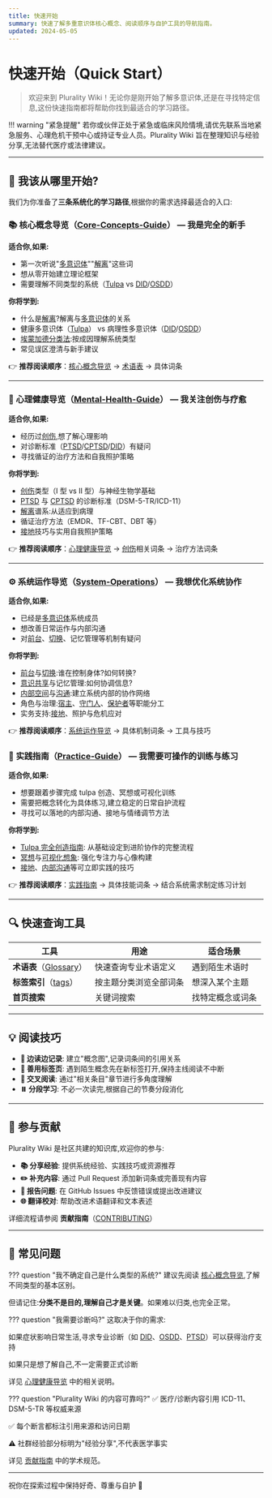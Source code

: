 ```yaml
---
title: 快速开始
summary: 快速了解多重意识体核心概念、阅读顺序与自护工具的导航指南。
updated: 2024-05-05
---
```


# 快速开始（Quick Start）

> 欢迎来到 Plurality Wiki！无论你是刚开始了解多意识体,还是在寻找特定信息,这份快速指南都将帮助你找到最适合的学习路径。

!!! warning "紧急提醒"
若你或伙伴正处于紧急或临床风险情境,请优先联系当地紧急服务、心理危机干预中心或持证专业人员。Plurality Wiki 旨在整理知识与经验分享,无法替代医疗或法律建议。

---

## 🎯 我该从哪里开始?

我们为你准备了**三条系统化的学习路径**,根据你的需求选择最适合的入口:

### 📚 **核心概念导览（[Core-Concepts-Guide](entries/Core-Concepts-Guide.md)）** — 我是完全的新手

**适合你,如果:**

- 第一次听说"[多意识体](entries/Plurality.md)""[解离](entries/Dissociation.md)"这些词
- 想从零开始建立理论框架
- 需要理解不同类型的系统（[Tulpa](entries/Tulpa.md) vs [DID](entries/DID.md)/[OSDD](entries/OSDD.md)）

**你将学到:**

- 什么是[解离](entries/Dissociation.md)?解离与[多意识体](entries/Plurality.md)的关系
- 健康多意识体（[Tulpa](entries/Tulpa.md)） vs 病理性多意识体（[DID](entries/DID.md)/[OSDD](entries/OSDD.md)）
- [埃蒙加德分类法](entries/Emmengard-Classification.md):按成因理解系统类型
- 常见误区澄清与新手建议

👉 **推荐阅读顺序**：[核心概念导览](entries/Core-Concepts-Guide.md) → [术语表](Glossary.md) → 具体词条

---

### 💚 **心理健康导览（[Mental-Health-Guide](entries/Mental-Health-Guide.md)）** — 我关注创伤与疗愈

**适合你,如果:**

- 经历过[创伤](entries/Trauma.md),想了解心理影响
- 对诊断标准（[PTSD](entries/PTSD.md)/[CPTSD](entries/CPTSD.md)/[DID](entries/DID.md)）有疑问
- 寻找循证的治疗方法和自我照护策略

**你将学到:**

- [创伤](entries/Trauma.md)类型（I 型 vs II 型）与神经生物学基础
- [PTSD](entries/PTSD.md) 与 [CPTSD](entries/CPTSD.md) 的诊断标准（DSM-5-TR/ICD-11）
- [解离](entries/Dissociation.md)谱系:从适应到病理
- 循证治疗方法（EMDR、TF-CBT、DBT 等）
- [接地](entries/Grounding.md)技巧与实用自我照护策略

👉 **推荐阅读顺序**：[心理健康导览](entries/Mental-Health-Guide.md) → [创伤](entries/Trauma.md)相关词条 → 治疗方法词条

---

### ⚙️ **系统运作导览（[System-Operations](System-Operations.md)）** — 我想优化系统协作

**适合你,如果:**

- 已经是[多意识体](entries/Plurality.md)系统成员
- 想改善日常运作与内部沟通
- 对[前台](entries/Front-Fronting.md)、[切换](entries/Switch.md)、记忆管理等机制有疑问

**你将学到:**

- [前台](entries/Front-Fronting.md)与[切换](entries/Switch.md):谁在控制身体?如何转换?
- [意识共享](entries/Co-Consciousness.md)与记忆管理:如何协调信息?
- [内部空间](entries/Headspace-Inner-World.md)与[沟通](entries/Internal-Communication.md):建立系统内部的协作网络
- 角色与治理:[宿主](entries/Host.md)、[守门人](entries/Gatekeeper.md)、[保护者](entries/Protector.md)等职能分工
- 实务支持:[接地](entries/Grounding.md)、照护与危机应对

👉 **推荐阅读顺序**：[系统运作导览](System-Operations.md) → 具体机制词条 → 工具与技巧

### 🧰 **实践指南（[Practice-Guide](Practice-Guide.md)）** — 我需要可操作的训练与练习

**适合你,如果:**

- 想要跟着步骤完成 tulpa 创造、冥想或可视化训练
- 需要把概念转化为具体练习,建立稳定的日常自护流程
- 寻找可以落地的内部沟通、接地与情绪调节方法

**你将学到:**

- [Tulpa 完全创造指南](entries/Tulpa-Guide.md): 从基础设定到进阶协作的完整流程
- [冥想](entries/Meditation.md)与[可视化想象](entries/Visualization-Imagination.md): 强化专注力与心像构建
- [接地](entries/Grounding.md)、[内部沟通](entries/Internal-Communication.md)等可立即实践的技巧

👉 **推荐阅读顺序**：[实践指南](Practice-Guide.md) → 具体技能词条 → 结合系统需求制定练习计划

---

## 🔍 快速查询工具

| 工具                                     | 用途                   | 适合场景         |
| ---------------------------------------- | ---------------------- | ---------------- |
| **术语表**（[Glossary](Glossary.md)）    | 快速查询专业术语定义   | 遇到陌生术语时   |
| **标签索引**（[tags](tags.md)）          | 按主题分类浏览全部词条 | 想深入某个主题   |
| **首页搜索** | 关键词搜索             | 找特定概念或词条 |

---

## 💡 阅读技巧

- **📝 边读边记录**: 建立"概念图",记录词条间的引用关系
- **🔖 善用标签页**: 遇到陌生概念先在新标签打开,保持主线阅读不中断
- **🔄 交叉阅读**: 通过"相关条目"章节进行多角度理解
- **⏸️ 分段学习**: 不必一次读完,根据自己的节奏分段消化

---

## 🤝 参与贡献

Plurality Wiki 是社区共建的知识库,欢迎你的参与:

- **📚 分享经验**: 提供系统经验、实践技巧或资源推荐
- **✏️ 补充内容**: 通过 Pull Request 添加新词条或完善现有内容
- **🐛 报告问题**: 在 GitHub Issues 中反馈错误或提出改进建议
- **🌐 翻译校对**: 帮助改进术语翻译和文本表述

详细流程请参阅 **贡献指南**（[CONTRIBUTING](CONTRIBUTING.md)）

---

## 📌 常见问题

??? question "我不确定自己是什么类型的系统?"
  建议先阅读 [核心概念导览](entries/Core-Concepts-Guide.md),了解不同类型的基本区别。

  但请记住:**分类不是目的,理解自己才是关键**。如果难以归类,也完全正常。

??? question "我需要诊断吗?"
这取决于你的需求:

  如果症状影响日常生活,寻求专业诊断（如 [DID](entries/DID.md)、[OSDD](entries/OSDD.md)、[PTSD](entries/PTSD.md)）可以获得治疗支持

  如果只是想了解自己,不一定需要正式诊断

  详见 [心理健康导览](entries/Mental-Health-Guide.md) 中的相关说明。

??? question "Plurality Wiki 的内容可靠吗?"
  ✅ 医疗/诊断内容引用 ICD-11、DSM-5-TR 等权威来源

  ✅ 每个断言都标注引用来源和访问日期

  ⚠️ 社群经验部分标明为"经验分享",不代表医学事实

  详见 [贡献指南](CONTRIBUTING.md) 中的学术规范。

---

祝你在探索过程中保持好奇、尊重与自护 💙
